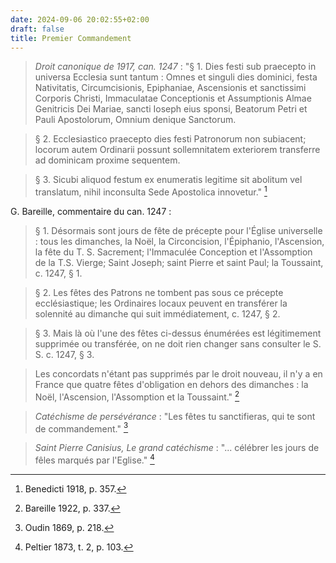 ```yaml
---
date: 2024-09-06 20:02:55+02:00
draft: false
title: Premier Commandement
---
```





> *Droit canonique de 1917, can. 1247* : "§ 1. Dies festi sub praecepto in universa Ecclesia sunt tantum : Omnes et singuli dies dominici, festa Nativitatis, Circumcisionis, Epiphaniae, Ascensionis et sanctissimi Corporis Christi, Immaculatae Conceptionis et Assumptionis Almae Genitricis Dei Mariae, sancti Ioseph eius sponsi, Beatorum Petri et Pauli Apostolorum, Omnium denique Sanctorum.  

> § 2. Ecclesiastico praecepto dies festi Patronorum non subiacent; locorum autem Ordinarii possunt sollemnitatem exteriorem transferre ad dominicam proxime sequentem.

> § 3. Sicubi aliquod festum ex enumeratis legitime sit abolitum vel translatum, nihil inconsulta Sede Apostolica innovetur." [^1]

[^1]: Benedicti 1918, p. 357.

G. Bareille, commentaire du can. 1247 :

> § 1. Désormais sont jours de fête de précepte pour l'Église universelle : tous les dimanches, la Noël, la Circoncision, l'Épiphanio, l'Ascension, la fête du T. S. Sacrement; l'Immaculée Conception et l'Assomption de la T.S. Vierge; Saint Joseph; saint Pierre et saint Paul; la Toussaint, c. 1247, § 1. 

> § 2. Les fêtes des Patrons ne tombent pas sous ce précepte ecclésiastique; les Ordinaires locaux peuvent en transférer la solennité au dimanche qui suit immédiatement, c. 1247, § 2.

> § 3. Mais là où l'une des fêtes ci-dessus énumérées est légitimement supprimée ou transférée, on ne doit rien changer sans consulter le S. S. c. 1247, § 3. 

> Les concordats n'étant pas supprimés par le droit nouveau, il n'y a en France que quatre fêtes d'obligation en dehors des dimanches : la Noël, l'Ascension, l'Assomption et la Toussaint." [^2]

[^2]: Bareille 1922, p. 337.

> *Catéchisme de persévérance* : "Les fêtes tu sanctifieras, qui te sont de commandement." [^3]

[^3]: Oudin 1869, p. 218.

> *Saint Pierre Canisius, Le grand catéchisme* : "... célébrer les jours de fêles marqués par l'Eglise." [^4]

[^4]: Peltier 1873, t. 2, p. 103.
